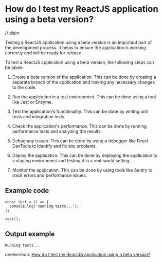 # How do I test my ReactJS application using a beta version?
// plain

Testing a ReactJS application using a beta version is an important part of the development process. It helps to ensure the application is working correctly and will be ready for release.

To test a ReactJS application using a beta version, the following steps can be taken:

1. Create a beta version of the application. This can be done by creating a separate branch of the application and making any necessary changes to the code.

2. Run the application in a test environment. This can be done using a tool like Jest or Enzyme.

3. Test the application's functionality. This can be done by writing unit tests and integration tests.

4. Check the application's performance. This can be done by running performance tests and analyzing the results.

5. Debug any issues. This can be done by using a debugger like React DevTools to identify and fix any problems.

6. Deploy the application. This can be done by deploying the application to a staging environment and testing it in a real-world setting.

7. Monitor the application. This can be done by using tools like Sentry to track errors and performance issues.

## Example code


```
const test = () => {
  console.log('Running tests...');
};

test();
```

## Output example

```
Running tests...
```

onelinerhub: [How do I test my ReactJS application using a beta version?](https://onelinerhub.com/reactjs/how-do-i-test-my-reactjs-application-using-a-beta-version)